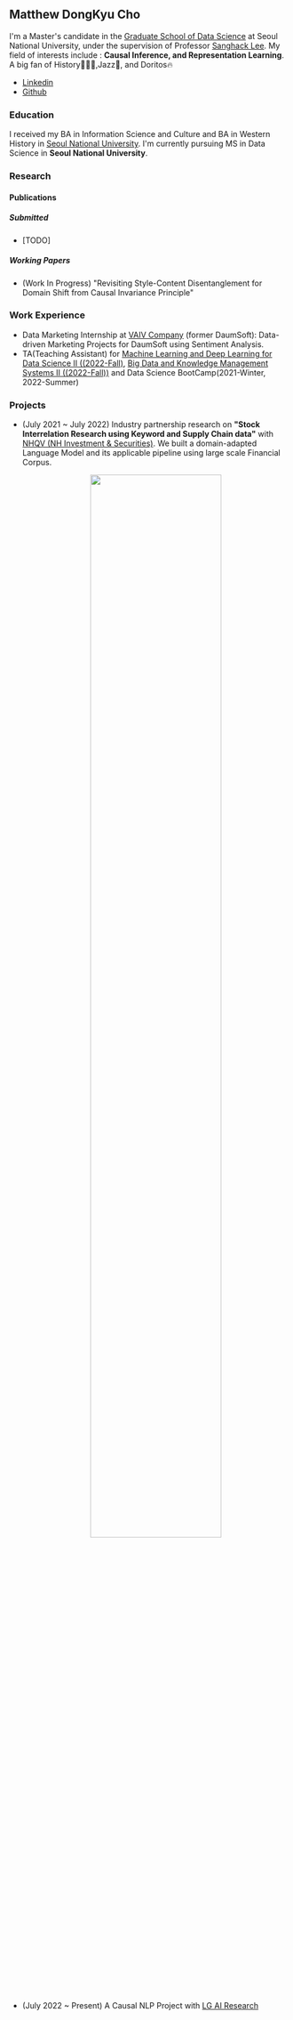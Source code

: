 ## Matthew DongKyu Cho

I'm a Master's candidate in the [Graduate School of Data Science](https://gsds.snu.ac.kr/) at Seoul National University, under the supervision of Professor [Sanghack Lee](https://www.sanghacklee.me/). My field of interests include : **Causal Inference, and Representation Learning**. A big fan of History👨🏻‍🏫,Jazz🎷, and Doritos🔥 

- [Linkedin](https://www.linkedin.com/in/dong-kyu-cho-023259176/)
- [Github](https://github.com/umamicode)

### Education

I received my BA in Information Science and Culture and BA in Western History in [Seoul National University](https://en.snu.ac.kr/). I'm currently pursuing MS in Data Science in **Seoul National University**.


### Research
  
#### Publications
##### Submitted
- [TODO]

##### Working Papers
- (Work In Progress) "Revisiting Style-Content Disentanglement for Domain Shift from Causal Invariance Principle"

### Work Experience
- Data Marketing Internship at [VAIV Company](http://vaiv.kr/) (former DaumSoft): Data-driven Marketing Projects for DaumSoft using Sentiment Analysis. 
- TA(Teaching Assistant) for [Machine Learning and Deep Learning for Data Science II ((2022-Fall)](https://gsds.snu.ac.kr/mldl2/), [Big Data and Knowledge Management Systems II ((2022-Fall))](https://gsds.snu.ac.kr/bkms2/) and Data Science BootCamp(2021-Winter, 2022-Summer)

### Projects
- (July 2021 ~ July 2022) Industry partnership research on **"Stock Interrelation Research using Keyword and Supply Chain data"** with [NHQV (NH Investment & Securities)](https://www.nhqv.com/). We built a domain-adapted Language Model and its applicable pipeline using large scale Financial Corpus. <br /> 
  <center><img src="https://github.com/umamicode/umamicode.github.io/blob/main/nh_project.png?raw=true" width="70%" height="70%"></center>


- (July 2022 ~ Present) A Causal NLP Project with [LG AI Research](https://www.lgresearch.ai/)
